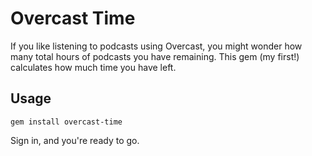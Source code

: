 # Overcast Time

If you like listening to podcasts using Overcast, you might wonder how many total hours of podcasts you have remaining. This gem (my first!) calculates how much time you have left.

## Usage

```
gem install overcast-time
```

Sign in, and you're ready to go.

